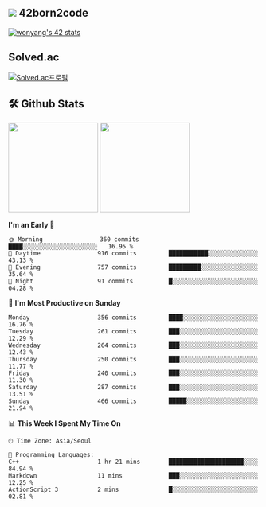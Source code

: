 
## <img src="https://img.shields.io/badge/-000000?style=flat&logo=42&logoColor=white"> 42born2code
[![wonyang's 42 stats](https://badge42.vercel.app/api/v2/cl5nhe5b6007809kydha7ht42/stats?cursusId=21&coalitionId=88)](https://profile.intra.42.fr/users/wonyang)

## Solved.ac
[![Solved.ac프로필](http://mazassumnida.wtf/api/v2/generate_badge?boj=bennyws)](https://solved.ac/bennyws)

## 🛠️ Github Stats
<p>
  <img height="180em" src="https://github-readme-stats-veggie-garden.vercel.app/api?username=gemstoneyang&show_icons=true&include_all_commits=true&bg_color=30,e96443,904e95&title_color=fff&text_color=fff">
  <img height="180em" src="https://github-readme-stats-veggie-garden.vercel.app/api/top-langs/?username=gemstoneyang&layout=compact&bg_color=30,e96443,904e95&title_color=fff&text_color=fff">
</p>

<!--START_SECTION:waka-->
**I'm an Early 🐤** 

```text
🌞 Morning                360 commits         ████░░░░░░░░░░░░░░░░░░░░░   16.95 % 
🌆 Daytime                916 commits         ███████████░░░░░░░░░░░░░░   43.13 % 
🌃 Evening                757 commits         █████████░░░░░░░░░░░░░░░░   35.64 % 
🌙 Night                  91 commits          █░░░░░░░░░░░░░░░░░░░░░░░░   04.28 % 
```
📅 **I'm Most Productive on Sunday** 

```text
Monday                   356 commits         ████░░░░░░░░░░░░░░░░░░░░░   16.76 % 
Tuesday                  261 commits         ███░░░░░░░░░░░░░░░░░░░░░░   12.29 % 
Wednesday                264 commits         ███░░░░░░░░░░░░░░░░░░░░░░   12.43 % 
Thursday                 250 commits         ███░░░░░░░░░░░░░░░░░░░░░░   11.77 % 
Friday                   240 commits         ███░░░░░░░░░░░░░░░░░░░░░░   11.30 % 
Saturday                 287 commits         ███░░░░░░░░░░░░░░░░░░░░░░   13.51 % 
Sunday                   466 commits         █████░░░░░░░░░░░░░░░░░░░░   21.94 % 
```


📊 **This Week I Spent My Time On** 

```text
🕑︎ Time Zone: Asia/Seoul

💬 Programming Languages: 
C++                      1 hr 21 mins        █████████████████████░░░░   84.94 % 
Markdown                 11 mins             ███░░░░░░░░░░░░░░░░░░░░░░   12.25 % 
ActionScript 3           2 mins              █░░░░░░░░░░░░░░░░░░░░░░░░   02.81 % 
```


<!--END_SECTION:waka-->
